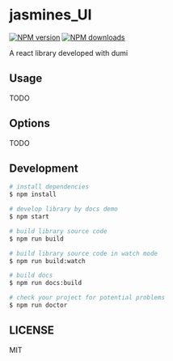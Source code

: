 # jasmines_UI

[![NPM version](https://img.shields.io/npm/v/jasmines_UI.svg?style=flat)](https://npmjs.org/package/jasmines_UI)
[![NPM downloads](http://img.shields.io/npm/dm/jasmines_UI.svg?style=flat)](https://npmjs.org/package/jasmines_UI)

A react library developed with dumi

## Usage

TODO

## Options

TODO

## Development

```bash
# install dependencies
$ npm install

# develop library by docs demo
$ npm start

# build library source code
$ npm run build

# build library source code in watch mode
$ npm run build:watch

# build docs
$ npm run docs:build

# check your project for potential problems
$ npm run doctor
```

## LICENSE

MIT
